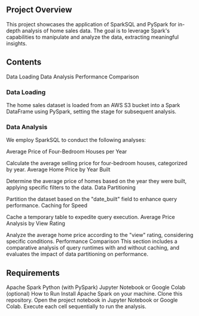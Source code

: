 ## Project Overview

This project showcases the application of SparkSQL and PySpark for in-depth analysis of home sales data. The goal is to leverage Spark's capabilities to manipulate and analyze the data, extracting meaningful insights.

## Contents
Data Loading
Data Analysis
Performance Comparison

### Data Loading
The home sales dataset is loaded from an AWS S3 bucket into a Spark DataFrame using PySpark, setting the stage for subsequent analysis.

### Data Analysis
We employ SparkSQL to conduct the following analyses:

Average Price of Four-Bedroom Houses per Year

Calculate the average selling price for four-bedroom houses, categorized by year.
Average Home Price by Year Built

Determine the average price of homes based on the year they were built, applying specific filters to the data.
Data Partitioning

Partition the dataset based on the "date_built" field to enhance query performance.
Caching for Speed

Cache a temporary table to expedite query execution.
Average Price Analysis by View Rating

Analyze the average home price according to the "view" rating, considering specific conditions.
Performance Comparison
This section includes a comparative analysis of query runtimes with and without caching, and evaluates the impact of data partitioning on performance.

## Requirements
Apache Spark
Python (with PySpark)
Jupyter Notebook or Google Colab (optional)
How to Run
Install Apache Spark on your machine.
Clone this repository.
Open the project notebook in Jupyter Notebook or Google Colab.
Execute each cell sequentially to run the analysis.
